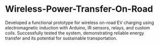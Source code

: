 # Wireless-Power-Transfer-On-Road
Developed a functional prototype for wireless on-road EV charging using electromagnetic induction with Arduino, IR sensors, relays, and custom coils. Successfully tested the system, demonstrating reliable energy transfer and its potential for sustainable transportation.

